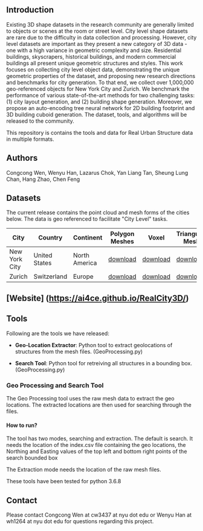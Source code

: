 ## Introduction

Existing 3D shape datasets in the research community are generally limited to objects or scenes at the room or street level. City level shape datasets are rare due to the difficulty in data collection and processing. However, city level datasets are important as they present a new category of 3D data - one with a high variance in geometric complexity and size. Residential buildings, skyscrapers, historical buildings, and modern commercial buildings all present unique geometric structures and styles. This work focuses on collecting city level object data, demonstrating the unique geometric properties of the dataset, and proposing new research directions and benchmarks for city generation. To that end, we collect over 1,000,000 geo-referenced objects for New York City and Zurich. We benchmark the performance of various state-of-the-art methods for two challenging tasks: (1) city layout generation, and (2) building shape generation. Moreover, we propose an auto-encoding tree neural network for 2D building footprint and 3D building cuboid generation. The dataset, tools, and algorithms will be released to the community.

This repository is contains the tools and data for Real Urban Structure data in multiple formats.

## Authors
Congcong Wen, Wenyu Han, Lazarus Chok, Yan Liang Tan, Sheung Lung Chan, Hang Zhao, Chen Feng


## Datasets
The current release contains the point cloud and mesh forms of the cities below. The data is geo referenced to facilitate "City Level" tasks.

| City | Country | Continent | Polygon Meshes | Voxel | Triangulated Meshes | Point Cloud |
| --- | --- | --- | --- | --- | --- | --- |
| New York City | United States | North America | [download](https://drive.google.com/drive/folders/1XAfaWw0NRgJRefyYgItc_AI7ahEo_HVj?usp=sharing) | [download](https://drive.google.com/drive/folders/10_8PQ4SAwXv8VHM3yzo1A6k7DSI89gC0?usp=sharing)|[download](https://drive.google.com/drive/folders/1kVeAs3lsLND5xVWjYmsyNxID7xIZsAkt?usp=sharing) |[download](https://drive.google.com/drive/folders/10FN8wcDdY5u8XC6Gxm1BbK6EvZCjlR4y?usp=sharing)| |
| Zurich | Switzerland | Europe | [download](https://drive.google.com/drive/folders/1t5Vo8eNbzqW2KL1KeDs07j6khSgG4t2r?usp=sharing) | [download](https://drive.google.com/drive/folders/1Y93S-QuqfamhvIOmJvRu0HhuEYyv3yW_?usp=sharing) | [download](https://drive.google.com/drive/folders/1lDtRJSznBw2jc_px1yrZ-f_zDboGeonU?usp=sharing) |[download](https://drive.google.com/drive/folders/1hsrvLJMTwz2KaDdeSTTUCiTy-VPzJqUX?usp=sharing) | |

## [Website] (https://ai4ce.github.io/RealCity3D/)

## Tools

Following are the tools we have released:

- **Geo-Location Extractor**: Python tool to extract geolocations of structures from the mesh files. (GeoProcessing.py)

- **Search Tool**: Python tool for retreiving all structures in a bounding box. (GeoProcessing.py)



### Geo Processing and Search Tool

The Geo Processing tool uses the raw mesh data to extract the geo locations. The extracted locations are then used for searching through the files.

#### How to run?

The tool has two modes, searching and extraction. The default is search. It needs the location of the index.csv file containing the geo locations, the Northing and Easting values of the top left and bottom right points of the search bounded box

The Extraction mode needs the location of the raw mesh files.

These tools have been tested for python 3.6.8



## Contact

Please contact Congcong Wen at cw3437 at nyu dot edu or Wenyu Han at wh1264 at nyu dot edu for questions regarding this project.
